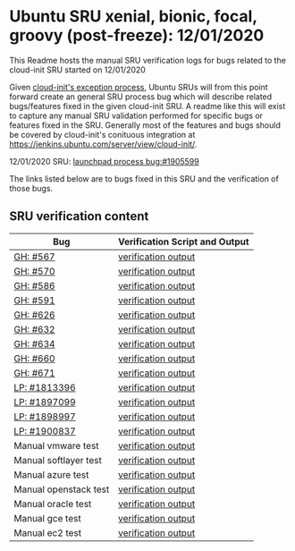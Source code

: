 Ubuntu SRU xenial, bionic, focal, groovy (post-freeze): 12/01/2020
=====
This Readme hosts the manual SRU verification logs for bugs related to the cloud-init SRU started on 12/01/2020

Given [cloud-init's exception process](https://wiki.ubuntu.com/CloudinitUpdates), Ubuntu SRUs will from this point forward create an general SRU process bug which will describe related bugs/features fixed in the given cloud-init SRU. A readme like this will exist to capture any manual SRU validation performed for specific bugs or features fixed in the SRU. Generally most of the features and bugs should be covered by cloud-init's conituous integration at https://jenkins.ubuntu.com/server/view/cloud-init/.


12/01/2020 SRU: [launchpad process bug:#1905599](https://pad.lv/1905599)


The links listed below are to bugs fixed in this SRU and the verification of those bugs.

## SRU verification content
| Bug | Verification Script and Output |
| -------- |  -------- |
| [GH: #567](https://github.com/canonical/cloud-init/commit/6d332e5c8dbfb6521a530b1fa49d73da51efff96) | [verification output](../bugs/gh-567.txt) |
| [GH: #570](https://github.com/canonical/cloud-init/commit/6b5c306b537aafeded249fc82a3317fba8214508) | [verification output](../bugs/gh-570.txt) |
| [GH: #586](https://github.com/canonical/cloud-init/commit/b0e73814) | [verification output](../bugs/gh-586.txt) |
| [GH: #591](https://github.com/canonical/cloud-init/commit/8ec8c3fc63a59b85888a0b52356b784314a1d4cc) | [verification output](../bugs/gh-591.txt) |
| [GH: #626](https://github.com/canonical/cloud-init/commit/57349eb7df1c422d9e9558e54b201c85778997ae) | [verification output](../bugs/gh-626.txt) |
| [GH: #632](https://github.com/canonical/cloud-init/commit/2730521fd566f855863c5ed049a1df26abcd0770) | [verification output](../bugs/gh-632.txt) |
| [GH: #634](https://github.com/canonical/cloud-init/commit/b46e4a8c) | [verification output](../bugs/gh-634-ipv6-openstack.txt) |
| [GH: #660](https://github.com/canonical/cloud-init/commit/66b4be8b6da188a0667bd8c86a25155b6f4f3f6c) | [verification output](../bugs/gh-660.txt) |
| [GH: #671](https://github.com/canonical/cloud-init/commit/eea754492f074e00b601cf77aa278e3623857c5a) | [verification output](../bugs/gh-671.txt) |
| [LP: #1813396](https://github.com/canonical/cloud-init/commit/a925b5a0ca4aa3e63b084c0f6664fe815c2c9db0) | [verification output](../bugs/lp-1813396.txt) |
| [LP: #1897099](http://pad.lv/1897099) | [verification output](../bugs/lp-1897099.txt) |
| [LP: #1898997](http://pad.lv/1898997) | [verification output](../bugs/lp-1898997.txt) |
| [LP: #1900837](http://pad.lv/1900837) | [verification output](../bugs/lp-1900837.txt) |
| Manual vmware test | [verification output](../manual/vmware-sru-20.4.0.txt) |
| Manual softlayer test | [verification output](../manual/softlayer-sru-20.4.0.txt) |
| Manual azure test | [verification output](../manual/azure-sru-20.4.0.txt) |
| Manual openstack test | [verification output](../manual/openstack-sru-20.4.0.txt) |
| Manual oracle test | [verification output](../manual/oracle-sru-20.4.0.txt) |
| Manual gce test | [verification output](../manual/gce-sru-20.4.0.txt) |
| Manual ec2 test | [verification output](../manual/ec2-sru-20.4.0.txt) |
